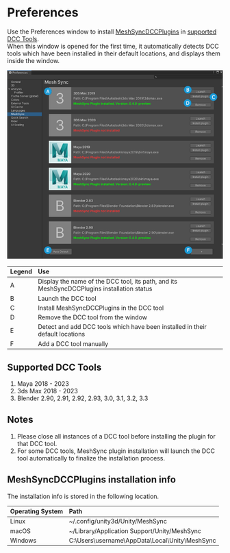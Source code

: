 # Preferences

Use the Preferences window to install 
[MeshSyncDCCPlugins](https://docs.unity3d.com/Packages/com.unity.meshsync.dcc-plugins@latest)
in [supported DCC Tools](#supported-dcc-tools).  
When this window is opened for the first time, 
it automatically detects DCC tools which have been 
installed in their default locations, and 
displays them inside the window.

![Preferences](images/Preferences.png)

| Legend  | Use                                                                                       | 
| :---    | :---                                                                                      | 
| A       | Display the name of the DCC tool, its path, and its MeshSyncDCCPlugins installation status|   
| B       | Launch the DCC tool                                                                       |   
| C       | Install MeshSyncDCCPlugins in the DCC tool                                                |  
| D       | Remove the DCC tool from the window                                                       |   
| E       | Detect and add DCC tools which have been installed in their default locations             |  
| F       | Add a DCC tool manually                                                                   | 

## Supported DCC Tools

1. Maya 2018 - 2023
2. 3ds Max 2018 - 2023
3. Blender 2.90, 2.91, 2.92, 2.93, 3.0, 3.1, 3.2, 3.3

## Notes

1. Please close all instances of a DCC tool before installing the plugin for that DCC tool.
2. For some DCC tools, MeshSync plugin installation will launch the DCC tool automatically 
   to finalize the installation process.

## MeshSyncDCCPlugins installation info

The installation info is stored in the following location.

| Operating System  | Path                                              | 
| :---              | :---                                              | 
| Linux             | ~/.config/unity3d/Unity/MeshSync                  |   
| macOS             | ~/Library/Application Support/Unity/MeshSync      |   
| Windows           | C:\Users\username\AppData\Local\Unity\MeshSync    |  


